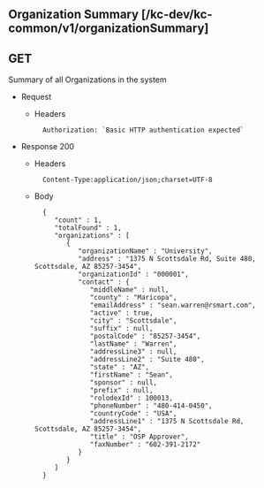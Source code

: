 ## Organization Summary [/kc-dev/kc-common/v1/organizationSummary]

## GET

Summary of all Organizations in the system

+ Request
    + Headers

            Authorization: `Basic HTTP authentication expected`              

+ Response 200
    + Headers

            Content-Type:application/json;charset=UTF-8

    + Body
    
            {
               "count" : 1,
               "totalFound" : 1,
               "organizations" : [
                  {
                     "organizationName" : "University",
                     "address" : "1375 N Scottsdale Rd, Suite 480, Scottsdale, AZ 85257-3454",
                     "organizationId" : "000001",
                     "contact" : {
                        "middleName" : null,
                        "county" : "Maricopa",
                        "emailAddress" : "sean.warren@rsmart.com",
                        "active" : true,
                        "city" : "Scottsdale",
                        "suffix" : null,
                        "postalCode" : "85257-3454",
                        "lastName" : "Warren",
                        "addressLine3" : null,
                        "addressLine2" : "Suite 480",
                        "state" : "AZ",
                        "firstName" : "Sean",
                        "sponsor" : null,
                        "prefix" : null,
                        "rolodexId" : 100013,
                        "phoneNumber" : "480-414-0450",
                        "countryCode" : "USA",
                        "addressLine1" : "1375 N Scottsdale Rd, Scottsdale, AZ 85257-3454",
                        "title" : "OSP Approver",
                        "faxNumber" : "602-391-2172"
                     }
                  }
               ]
            }
            
            

